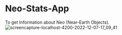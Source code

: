 # Neo-Stats-App
To get Information about Neo (Near-Earth Objects).
![screencapture-localhost-4200-2022-12-07-17_09_41](https://user-images.githubusercontent.com/101612988/206170849-c2a7a30b-1986-485a-9629-1ede05d0c7ca.png)
